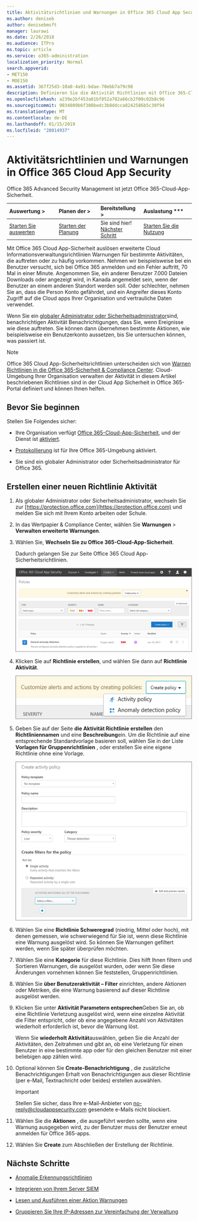 ```yaml
---
title: Aktivitätsrichtlinien und Warnungen in Office 365 Cloud App Security
ms.author: deniseb
author: denisebmsft
manager: laurawi
ms.date: 2/26/2018
ms.audience: ITPro
ms.topic: article
ms.service: o365-administration
localization_priority: Normal
search.appverid:
- MET150
- MOE150
ms.assetid: 367f25d3-10a0-4a91-bdae-70ebb7a79c98
description: Definieren Sie die Aktivität Richtlinien mit Office 365-Cloud-App-Sicherheit, um Benachrichtigungen einrichten ausgelöst, wenn bestimmte Aktivitäten auftreten oder zu häufig vorkommen. Durch das Einrichten von Richtlinien für Warnungen ausgelöst, benachrichtigt werden können und bestimmte Vorgänge überwachen.
ms.openlocfilehash: a239e2bf453a01bf852a702a66cb2f09c02b8c96
ms.sourcegitcommit: 9034809b6f308bedc3b8ddcca8242586b5c30f94
ms.translationtype: MT
ms.contentlocale: de-DE
ms.lasthandoff: 01/15/2019
ms.locfileid: "28014937"
---
```

# <a name="activity-policies-and-alerts-in-office-365-cloud-app-security"></a>Aktivitätsrichtlinien und Warnungen in Office 365 Cloud App Security

Office 365 Advanced Security Management ist jetzt Office 365-Cloud-App-Sicherheit.
  
|Auswertung **\>**|Planen der **\>**|Bereitstellung **\>**|Auslastung ***|
|:-----|:-----|:-----|:-----|
|[Starten Sie auswerten](office-365-cas-overview.md) <br/> |[Starten der Planung](get-ready-for-office-365-cas.md) <br/> |Sie sind hier!  <br/> [Nächster Schritt](anomaly-detection-policies-in-ocas.md) <br/> |[Starten Sie die Nutzung](utilization-activities-for-ocas.md) <br/> |
   
Mit Office 365 Cloud App-Sicherheit auslösen erweiterte Cloud Informationsverwaltungsrichtlinien Warnungen für bestimmte Aktivitäten, die auftreten oder zu häufig vorkommen. Nehmen wir beispielsweise bei ein Benutzer versucht, sich bei Office 365 anmelden und ein Fehler auftritt, 70 Mal in einer Minute. Angenommen Sie, ein anderer Benutzer 7.000 Dateien Downloads oder angezeigt wird, in Kanada angemeldet sein, wenn der Benutzer an einem anderen Standort werden soll. Oder schlechter, nehmen Sie an, dass die Person Konto gefährdet, und ein Angreifer dieses Konto Zugriff auf die Cloud apps Ihrer Organisation und vertrauliche Daten verwendet.
  
Wenn Sie ein [globaler Administrator oder Sicherheitsadministrator](permissions-in-the-security-and-compliance-center.md)sind, benachrichtigen Aktivität Benachrichtigungen, dass Sie, wenn Ereignisse wie diese auftreten. Sie können dann übernehmen bestimmte Aktionen, wie beispielsweise ein Benutzerkonto aussetzen, bis Sie untersuchen können, was passiert ist.
  
> [!NOTE]
> Office 365 Cloud App-Sicherheitsrichtlinien unterscheiden sich von [Warnen Richtlinien in die Office 365-Sicherheit &amp; Compliance Center](alert-policies.md). Cloud-Umgebung Ihrer Organisation verwalten der Aktivität in diesem Artikel beschriebenen Richtlinien sind in der Cloud App Sicherheit in Office 365-Portal definiert und können Ihnen helfen. 
  
## <a name="before-you-begin"></a>Bevor Sie beginnen

Stellen Sie Folgendes sicher:
  
- Ihre Organisation verfügt [Office 365-Cloud-App-Sicherheit](office-365-cas-overview.md), und der Dienst ist [aktiviert](turn-on-office-365-cas.md).
    
- [Protokollierung](turn-audit-log-search-on-or-off.md) ist für Ihre Office 365-Umgebung aktiviert. 
    
- Sie sind ein globaler Administrator oder Sicherheitsadministrator für Office 365.
    
## <a name="create-a-new-activity-policy"></a>Erstellen einer neuen Richtlinie Aktivität

1. Als globaler Administrator oder Sicherheitsadministrator, wechseln Sie zur [https://protection.office.com](https://protection.office.com) und melden Sie sich mit Ihrem Konto arbeiten oder Schule. 
    
2. In das Wertpapier &amp; Compliance Center, wählen Sie **Warnungen** \> **Verwalten erweiterte Warnungen**.
    
3. Wählen Sie, **Wechseln Sie zu Office 365-Cloud-App-Sicherheit**.
    
    Dadurch gelangen Sie zur Seite Office 365 Cloud App-Sicherheitsrichtlinien.
    
    ![Wenn Sie das Cloud-App Sicherheit in Office 365-Portal aufrufen, beginnen Sie mit der Seite Richtlinien](media/5cb8833c-4e08-438c-bab3-91b5106f6f3f.png)
  
4. Klicken Sie auf **Richtlinie erstellen**, und wählen Sie dann auf **Richtlinie Aktivität**.
    
    ![Wenn Sie eine Richtlinie in O365 CAS erstellen, können Sie zwischen Aktivität und Normalbetriebswerte Richtlinien auswählen.](media/79f34535-ddf9-4a5b-a0a3-8766bf9c174c.png)
  
5. Geben Sie auf der Seite **die Aktivität Richtlinie erstellen** den **Richtliniennamen** und eine **Beschreibung**ein. Um die Richtlinie auf eine entsprechende Standardvorlage basieren soll, wählen Sie in der Liste **Vorlagen für Gruppenrichtlinien** , oder erstellen Sie eine eigene Richtlinie ohne eine Vorlage. 
    
    ![Sie können mit Office 365-Cloud-App-Sicherheit Aktivität Richtlinien erstellen.](media/4083a76f-7074-4d6a-8200-6d76d49259d7.png)
  
6. Wählen Sie eine **Richtlinie Schweregrad** (niedrig, Mittel oder hoch), mit denen gemessen, wie schwerwiegend für Sie ist, wenn diese Richtlinie eine Warnung ausgelöst wird. So können Sie Warnungen gefiltert werden, wenn Sie später überprüfen möchten. 
    
7. Wählen Sie eine **Kategorie** für diese Richtlinie. Dies hilft Ihnen filtern und Sortieren Warnungen, die ausgelöst wurden, oder wenn Sie diese Änderungen vornehmen können Sie feststellen, Gruppenrichtlinien. 
    
8. Wählen Sie **über Benutzeraktivität – Filter** einrichten, andere Aktionen oder Metriken, die eine Warnung basierend auf dieser Richtlinie ausgelöst werden. 
    
9. Klicken Sie unter **Aktivität Parametern entsprechen**Geben Sie an, ob eine Richtlinie Verletzung ausgelöst wird, wenn eine einzelne Aktivität die Filter entspricht, oder ob eine angegebene Anzahl von Aktivitäten wiederholt erforderlich ist, bevor die Warnung löst.
    
    Wenn Sie **wiederholt Aktivität**auswählen, geben Sie die Anzahl der Aktivitäten, den Zeitrahmen und gibt an, ob eine Verletzung für einen Benutzer in eine bestimmte app oder für den gleichen Benutzer mit einer beliebigen app zählen wird.
    
10. Optional können Sie **Create-Benachrichtigung** , die zusätzliche Benachrichtigungen Erhalt von Benachrichtigungen aus dieser Richtlinie (per e-Mail, Textnachricht oder beides) erstellen auswählen. 
    
    > [!IMPORTANT]
    > Stellen Sie sicher, dass Ihre e-Mail-Anbieter von no-reply@cloudappsecurity.com gesendete e-Mails nicht blockiert. 
  
11. Wählen Sie die **Aktionen** , die ausgeführt werden sollte, wenn eine Warnung ausgegeben wird, zu der Benutzer muss der Benutzer erneut anmelden für Office 365-apps. 
    
12. Wählen Sie **Create** zum Abschließen der Erstellung der Richtlinie. 
    
## <a name="next-steps"></a>Nächste Schritte
<a name="nextsteps"> </a>

- [Anomalie Erkennungsrichtlinien](anomaly-detection-policies-in-ocas.md)
    
- [Integrieren von Ihrem Server SIEM](integrate-your-siem-server-with-office-365-cas.md)
    
- [Lesen und Ausführen einer Aktion Warnungen](review-office-365-cas-alerts.md)
    
- [Gruppieren Sie Ihre IP-Adressen zur Vereinfachung der Verwaltung](group-your-ip-addresses-in-ocas.md)
    


